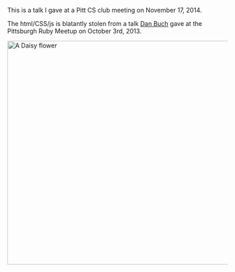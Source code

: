 This is a talk I gave at a Pitt CS club meeting on November 17, 2014.


The html/CSS/js is blatantly stolen from a talk [Dan Buch](http://github/meatballhat) gave at the Pittsburgh Ruby Meetup on October 3rd, 2013.

<a title="By Halil marx07 (Own work) [GFDL (http://www.gnu.org/copyleft/fdl.html) or CC-BY-SA-3.0 (http://creativecommons.org/licenses/by-sa/3.0)], via Wikimedia Commons" href="http://commons.wikimedia.org/wiki/File%3AA_Daisy_flower.jpg"><img width="512" alt="A Daisy flower" src="//upload.wikimedia.org/wikipedia/commons/thumb/1/1c/A_Daisy_flower.jpg/512px-A_Daisy_flower.jpg"/></a>

